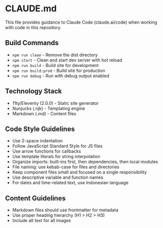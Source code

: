 # CLAUDE.md

This file provides guidance to Claude Code (claude.ai/code) when working with code in this repository.

## Build Commands
- `npm run clean` - Remove the dist directory
- `npm start` - Clean and start dev server with hot reload
- `npm run build` - Build site for development
- `npm run build:prod` - Build site for production 
- `npm run debug` - Run with debug output enabled

## Technology Stack
- 11ty/Eleventy (2.0.0) - Static site generator
- Nunjucks (.njk) - Templating engine
- Markdown (.md) - Content files

## Code Style Guidelines
- Use 2-space indentation
- Follow JavaScript Standard Style for JS files
- Use arrow functions for callbacks
- Use template literals for string interpolation
- Organize imports: built-ins first, then dependencies, then local modules
- File naming: use kebab-case for files and directories
- Keep component files small and focused on a single responsibility
- Use descriptive variable and function names
- For dates and time-related text, use Indonesian language

## Content Guidelines
- Markdown files should use frontmatter for metadata
- Use proper heading hierarchy (H1 > H2 > H3)
- Include alt text for all images